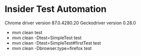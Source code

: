 # Insider Test Automation
Chrome driver version 87.0.4280.20
Geckodriver version 0.28.0

- mvn clean test
- mvn clean -Dtest=SimpleTest test
- mvn clean -Dtest=SimpleTest#firstTest test
- mvn clean -Dbrowser.type=firefox test